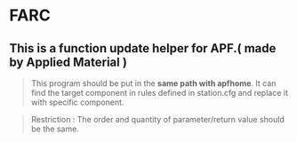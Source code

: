 # FARC
##  This is a function update helper for APF.( made by Applied Material )
> This program should be put in the **same path with apfhome**.
It can find the target component in rules defined in station.cfg and replace it with specific component.

> Restriction : The order and quantity of parameter/return value should be the same.
